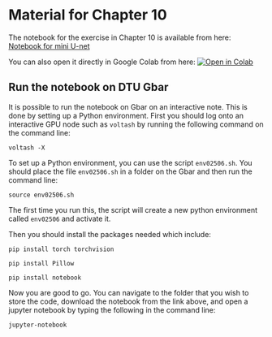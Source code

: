 # Material for Chapter 10

The notebook for the exercise in Chapter 10 is available from here:
[Notebook for mini U-net](https://github.com/vedranaa/teaching-notebooks/blob/main/02506_week10_MiniUnet.ipynb)

You can also open it directly in Google Colab from here:
[![Open in Colab](https://colab.research.google.com/assets/colab-badge.svg)](https://colab.research.google.com/github/vedranaa/teaching-notebooks/blob/main/02506_week10_MiniUnet.ipynb)


## Run the notebook on DTU Gbar

It is possible to run the notebook on Gbar on an interactive note. This is done by setting up a Python environment. First you should log onto an interactive GPU node such as `voltash` by running the following command on the command line:

`voltash -X`

To set up a Python environment, you can use the script `env02506.sh`. You should place the file `env02506.sh` in a folder on the Gbar and then run the command line:

`source env02506.sh`

The first time you run this, the script will create a new python environment called `env02506` and activate it.

Then you should install the packages needed which include:

`pip install torch torchvision`

`pip install Pillow`

`pip install notebook`

Now you are good to go. You can navigate to the folder that you wish to store the code, download the notebook from the link above, and open a jupyter notebook by typing the following in the command line:

`jupyter-notebook`

